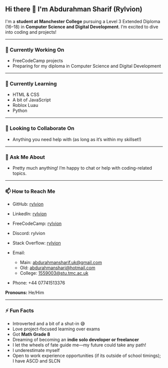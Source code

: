 ## Hi there 👋 I'm Abdurahman Sharif (Rylvion)

I'm a **student at Manchester College** pursuing a Level 3 Extended Diploma (16–18) in **Computer Science and Digital Development**. I’m excited to dive into coding and projects!

---

### 🔭 Currently Working On

* FreeCodeCamp projects
* Preparing for my diploma in Computer Science and Digital Development

---

### 🌱 Currently Learning

* HTML & CSS
* A bit of JavaScript
* Roblox Luau
* Python

---

### 👯 Looking to Collaborate On

* Anything you need help with (as long as it’s within my skillset!)

---

### 💬 Ask Me About

* Pretty much anything! I’m happy to chat or help with coding-related topics.

---

### 📫 How to Reach Me

* GitHub: [rylvion](https://github.com/rylvion)
* LinkedIn: [rylvion](https://linkedin.com/in/rylvion)
* FreeCodeCamp: [rylvion](https://www.freecodecamp.org/rylvion)
* Discord: rylvion
* Stack Overflow: [rylvion](https://stackoverflow.com/users/31430095/rylvion)
* Email:

  * Main: [abdurahmansharif.uk@gmail.com](mailto:abdurahmansharif.uk@gmail.com)
  * Old: [abdurahmanshari@hotmail.com](mailto:abdurahmanshari@hotmail.com)
  * College: [1559003@stu.tmc.ac.uk](mailto:1559003@stu.tmc.ac.uk)
* Phone: +44 07741513376

**Pronouns:** He/Him

---

### ⚡ Fun Facts

* Introverted and a bit of a shut-in 😅
* Love project-focused learning over exams
* Got **Math Grade 8**
* Dreaming of becoming an **indie solo developer or freelancer**
* I let the wheels of fate guide me—my future could take any path!
* I underestimate myself
* Open to work experience opportunities (if its outside of school timings); I have ASCD and SLCN
